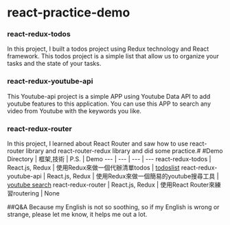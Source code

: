 # react-practice-demo
### react-redux-todos
In this project, I built a todos project using Redux technology and React framework. This todos project is a simple list that allow us to organize your tasks and the state of your tasks.

### react-redux-youtube-api
This Youtube-api project is a simple APP using Youtube Data API to add youtube features to this application. You can use this APP to search any  video from Youtube with the keywords you like. 
### react-redux-router
In this project, I learned about React Router and saw how to use react-router library and react-router-redux library and did some practice.#
#Demo
Directory | 框架,技術 | P.S. | Demo
 --- | --- | --- | ---
react-redux-todos | React.js, Redux | 使用Redux來做一個代辦清單todos | [todoslist](https://arcobalenoi27.github.io/react-practice-demo/react-redux-todos/)
react-redux-youtube-api | React.js, Redux | 使用Redux來做一個簡易的youtube搜尋工具 | [youtube search](https://arcobalenoi27.github.io/react-practice-demo/react-redux-youtube-api/)
react-redux-router | React.js, Redux | 使用React Router來練習routering | None

##Q&A
Because my English is not so soothing, so if my English is wrong or strange, please let me know, it helps me out a lot.
